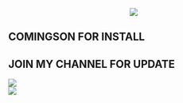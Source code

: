 
<p align="center">
<img src="https://readme-typing-svg.herokuapp.com?color=red&center=true&vCenter=true&lines=OS+PROJECT+[VPN]" />
</p>

## COMINGSON FOR INSTALL
## JOIN MY CHANNEL FOR UPDATE

<a href="https://t.me/osproject_backend" target=”_blank”><img src="https://img.shields.io/static/v1?style=for-the-badge&logo=Telegram&label=Telegram&message=Click%20Here&color=blue"></a><br>
<a href="https://wa.me/6281228861758" target=”_blank”><img src="https://img.shields.io/static/v1?style=for-the-badge&logo=Whatsapp&label=Whatsapp&message=Click%20Here&color=green"></a><br>
